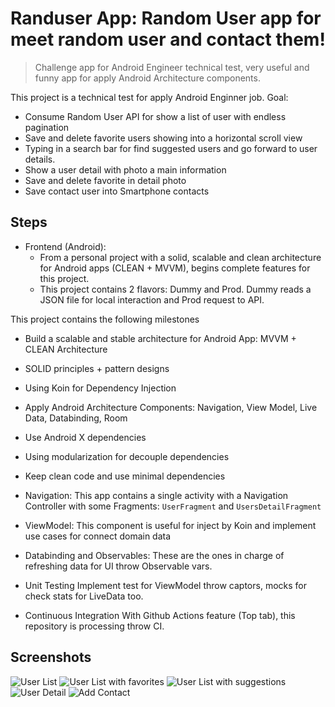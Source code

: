 # Randuser App: Random User app for meet random user and contact them!
> Challenge app for Android Engineer technical test, very useful and funny app for apply Android Architecture components.

This project is a technical test for apply Android Enginner job. 
Goal: 

- Consume Random User API for show a list of user with endless pagination
- Save and delete favorite users showing into a horizontal scroll view
- Typing in a search bar for find suggested users and go forward to user details.
- Show a user detail with photo a main information
- Save and delete favorite in detail photo
- Save contact user into Smartphone contacts

## Steps

- Frontend (Android):
  - From a personal project with a solid, scalable and clean architecture for Android apps (CLEAN + MVVM), begins complete features for this project.
  - This project contains 2 flavors: Dummy and Prod. Dummy reads a JSON file for local interaction and Prod request to API.

This project contains the following milestones
 
- Build a scalable and stable architecture for Android App: MVVM + CLEAN Architecture
- SOLID principles + pattern designs
- Using Koin for Dependency Injection
- Apply Android Architecture Components: Navigation, View Model, Live Data, Databinding, Room
- Use Android X dependencies
- Using modularization for decouple dependencies
- Keep clean code and use minimal dependencies

- Navigation:
This app contains a single activity with a Navigation Controller with some Fragments: `UserFragment` and `UsersDetailFragment`

- ViewModel:
This component is useful for inject by Koin and implement use cases for connect domain data

- Databinding and Observables:
These are the ones in charge of refreshing data for UI throw Observable vars.

- Unit Testing
Implement test for ViewModel throw captors, mocks for check stats for LiveData too.

- Continuous Integration
With Github Actions feature (Top tab), this repository is processing throw CI.

## Screenshots
 
![User List](https://raw.githubusercontent.com/anibalbastiass/android.sworks.challenge/feature/testing-and-documentation/screenshots/Screenshot_1589130104.png)
![User List with favorites](https://raw.githubusercontent.com/anibalbastiass/android.sworks.challenge/feature/testing-and-documentation/screenshots/Screenshot_1589130116.png)
![User List with suggestions](https://raw.githubusercontent.com/anibalbastiass/android.sworks.challenge/feature/testing-and-documentation/screenshots/Screenshot_1589130125.png)
![User Detail](https://raw.githubusercontent.com/anibalbastiass/android.sworks.challenge/feature/testing-and-documentation/screenshots/Screenshot_1589130133.png)
![Add Contact](https://raw.githubusercontent.com/anibalbastiass/android.sworks.challenge/feature/testing-and-documentation/screenshots/Screenshot_1589130152.png)


